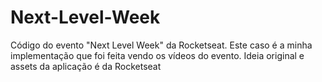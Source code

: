 # Next-Level-Week
Código do evento "Next Level Week" da Rocketseat. Este caso é a minha implementação que foi feita vendo os vídeos do evento.
Ideia original e assets da aplicação é da Rocketseat
